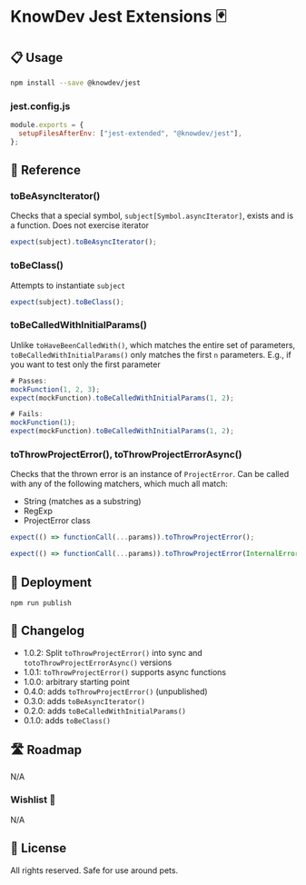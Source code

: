 # KnowDev Jest Extensions 🃏

## 📋 Usage

``` bash
npm install --save @knowdev/jest
```

### jest.config.js

``` javascript
module.exports = {
  setupFilesAfterEnv: ["jest-extended", "@knowdev/jest"],
};
```

## 📖 Reference

### toBeAsyncIterator()

Checks that a special symbol, `subject[Symbol.asyncIterator]`, exists and is a function.  Does not exercise iterator

``` javascript
expect(subject).toBeAsyncIterator();
```

### toBeClass()

Attempts to instantiate `subject`

``` javascript
expect(subject).toBeClass();
```

### toBeCalledWithInitialParams()

Unlike `toHaveBeenCalledWith()`, which matches the entire set of parameters, `toBeCalledWithInitialParams()` only matches the first `n` parameters.  E.g., if you want to test only the first parameter

``` javascript
# Passes:
mockFunction(1, 2, 3);
expect(mockFunction).toBeCalledWithInitialParams(1, 2);

# Fails:
mockFunction(1);
expect(mockFunction).toBeCalledWithInitialParams(1, 2);
```

### toThrowProjectError(), toThrowProjectErrorAsync()

Checks that the thrown error is an instance of `ProjectError`. 
Can be called with any of the following matchers, which much all match:

* String (matches as a substring)
* RegExp
* ProjectError class

``` javascript
expect(() => functionCall(...params)).toThrowProjectError();

expect(() => functionCall(...params)).toThrowProjectError(InternalError, "Internal Application", /internal application/i);
```

## 🚀 Deployment

`npm run publish`

## 📝 Changelog

* 1.0.2: Split `toThrowProjectError()` into sync and `totoThrowProjectErrorAsync()` versions
* 1.0.1: `toThrowProjectError()` supports async functions
* 1.0.0: arbitrary starting point
* 0.4.0: adds `toThrowProjectError()` (unpublished)
* 0.3.0: adds `toBeAsyncIterator()`
* 0.2.0: adds `toBeCalledWithInitialParams()`
* 0.1.0: adds `toBeClass()`

## 🛣 Roadmap

N/A

### Wishlist 🌠

N/A

## 📜 License

All rights reserved. Safe for use around pets.
